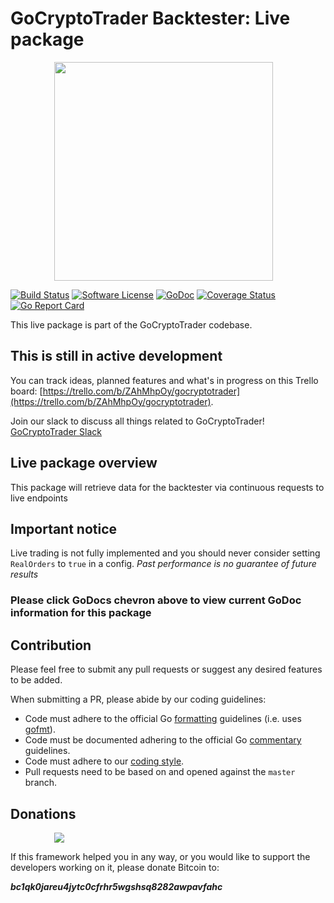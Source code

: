 # GoCryptoTrader Backtester: Live package

<img src="/backtester/common/backtester.png?raw=true" width="350px" height="350px" hspace="70">


[![Build Status](https://github.com/DollarCoinman/gocryptotrader/actions/workflows/tests.yml/badge.svg?branch=master)](https://github.com/DollarCoinman/gocryptotrader/actions/workflows/tests.yml)
[![Software License](https://img.shields.io/badge/License-MIT-orange.svg?style=flat-square)](https://github.com/DollarCoinman/gocryptotrader/blob/master/LICENSE)
[![GoDoc](https://godoc.org/github.com/DollarCoinman/gocryptotrader?status.svg)](https://godoc.org/github.com/DollarCoinman/gocryptotrader/backtester/data/kline/live)
[![Coverage Status](http://codecov.io/github/thrasher-corp/gocryptotrader/coverage.svg?branch=master)](http://codecov.io/github/thrasher-corp/gocryptotrader?branch=master)
[![Go Report Card](https://goreportcard.com/badge/github.com/DollarCoinman/gocryptotrader)](https://goreportcard.com/report/github.com/DollarCoinman/gocryptotrader)


This live package is part of the GoCryptoTrader codebase.

## This is still in active development

You can track ideas, planned features and what's in progress on this Trello board: [https://trello.com/b/ZAhMhpOy/gocryptotrader](https://trello.com/b/ZAhMhpOy/gocryptotrader).

Join our slack to discuss all things related to GoCryptoTrader! [GoCryptoTrader Slack](https://join.slack.com/t/gocryptotrader/shared_invite/enQtNTQ5NDAxMjA2Mjc5LTc5ZDE1ZTNiOGM3ZGMyMmY1NTAxYWZhODE0MWM5N2JlZDk1NDU0YTViYzk4NTk3OTRiMDQzNGQ1YTc4YmRlMTk)

## Live package overview

This package will retrieve data for the backtester via continuous requests to live endpoints

## Important notice
Live trading is not fully implemented and you should never consider setting `RealOrders` to `true` in a config. *Past performance is no guarantee of future results*

### Please click GoDocs chevron above to view current GoDoc information for this package

## Contribution

Please feel free to submit any pull requests or suggest any desired features to be added.

When submitting a PR, please abide by our coding guidelines:

+ Code must adhere to the official Go [formatting](https://golang.org/doc/effective_go.html#formatting) guidelines (i.e. uses [gofmt](https://golang.org/cmd/gofmt/)).
+ Code must be documented adhering to the official Go [commentary](https://golang.org/doc/effective_go.html#commentary) guidelines.
+ Code must adhere to our [coding style](https://github.com/DollarCoinman/gocryptotrader/blob/master/doc/coding_style.md).
+ Pull requests need to be based on and opened against the `master` branch.

## Donations

<img src="https://github.com/DollarCoinman/gocryptotrader/blob/master/web/src/assets/donate.png?raw=true" hspace="70">

If this framework helped you in any way, or you would like to support the developers working on it, please donate Bitcoin to:

***bc1qk0jareu4jytc0cfrhr5wgshsq8282awpavfahc***
